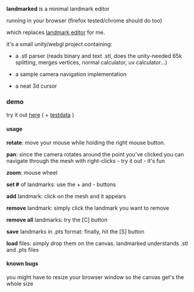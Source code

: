 __landmarked__ is a minimal landmark editor

running in your browser (firefox tested/chrome should do too)

which replaces [landmark editor](http://www.idav.ucdavis.edu/research/projects/EvoMorph/) for me.

it's a small unity/webgl project containing:

* a .stl parser (reads binary and text .stl, does the unity-needed 65k splitting, merges vertices, normal calculator, uv calculator...)

* a sample camera navigation implementation

* a neat 3d cursor

### demo

try it out [here](http://mnml.is/landmarked) ( + [testdata](http://mnml.is/landmarked/testdata.zip) )

#### usage

__rotate__: move your mouse while holding the right mouse button.

__pan__: since the camera rotates around the point you've clicked you can navigate through the mesh with right-clicks - try it out - it's fun

__zoom__: mouse wheel

__set #__ of landmarks: use the + and - buttons

__add__ landmark: click on the mesh and it appears

__remove__ landmark: simply click the landmark you want to remove

__remove all__ landmarks: try the [C] button

__save__ landmarks in .pts format: finally, hit the [S] button

__load__ files: simply drop them on the canvas. landmarked understands .stl and .pts files

#### known bugs

you might have to resize your browser window so the canvas get's the whole size

